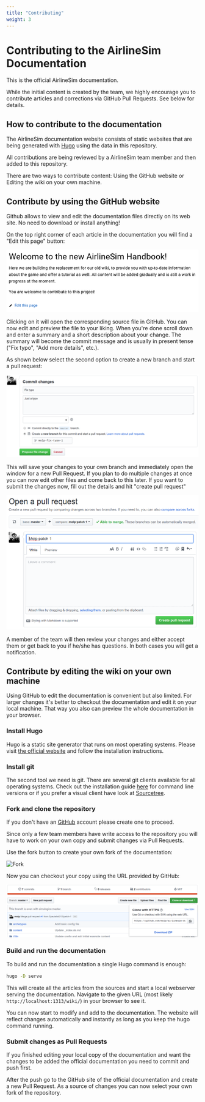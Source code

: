 ```yaml
---
title: "Contributing"
weight: 3
---
```


# Contributing to the AirlineSim Documentation

This is the official AirlineSim documentation.  

While the initial content is created by the team, we highly encourage you to contribute articles and corrections via GitHub Pull Requests. See below for details.

## How to contribute to the documentation

The AirlineSim documentation website consists of static websites that are being generated with [Hugo](https://gohugo.io) using the data in this repository.

All contributions are being reviewed by a AirlineSim team member and then added to this repository.

There are two ways to contribute content: Using the GitHub website or Editing the wiki on your own machine.

## Contribute by using the GitHub website

Github allows to view and edit the documentation files directly on its web site. No need to download or install anything!

On the top right corner of each article in the documentation you will find a "Edit this page" button:

![Edit this page](edit_this_page.png "Edit this page")

Clicking on it will open the corresponding source file in GitHub. You can now edit and preview the file to your liking. When you're done scroll down and enter a summary and a short description about your change. The summary will become the commit message and is usually in present tense ("Fix typo", "Add more details", etc.).

As shown below select the second option to create a new branch and start a pull request:

![Start branch](start_branch.png "Start branch")

This will save your changes to your own branch and immediately open the window for a new Pull Request. If you plan to do multiple changes at once you can now edit other files and come back to this later. If you want to submit the changes now, fill out the details and hit "create pull request" 

![Start branch](pull_request.png "Start branch")

A member of the team will then review your changes and either accept them or get back to you if he/she has questions. In both cases you will get a notification.

## Contribute by editing the wiki on your own machine

Using GitHub to edit the documentation is convenient but also limited. For larger changes it's better to checkout the documentation and edit it on your local machine. That way you also can preview the whole documentation in your browser.

### Install Hugo

Hugo is a static site generator that runs on most operating systems. Please visit [the official website](https://gohugo.io/getting-started/installing/) and follow the installation instructions.

### Install git

The second tool we need is git. There are several git clients available for all operating systems. Check out the installation guide [here](https://git-scm.com/book/en/v2/Getting-Started-Installing-Git) for command line versions or if you prefer a visual client have look at [Sourcetree](https://www.sourcetreeapp.com/).  

### Fork and clone the repository

If you don't have an [GitHub](https://github.com/) account please create one to proceed.

Since only a few team members have write access to the repository you will have to work on your own copy and submit changes via Pull Requests.

Use the fork button to create your own fork of the documentation:

![Fork](fork.png "Fork")

Now you can checkout your copy using the URL provided by GitHub:

![Clone](clone.png "Clone")

### Build and run the documentation

To build and run the documentation a single Hugo command is enough:

```bash
hugo -D serve
```

This will create all the articles from the sources and start a local webserver serving the documentation. Navigate to the given URL (most likely ```http://localhost:1313/wiki/```) in your browser to see it. 

You can now start to modify and add to the documentation. The website will reflect changes automatically and instantly as long as you keep the hugo command running.

### Submit changes as Pull Requests

If you finished editing your local copy of the documentation and want the changes to be added the official documentation you need to commit and push first.

After the push go to the GitHub site of the official documentation and create a new Pull Request. As a source of changes you can now select your own fork of the repository.
